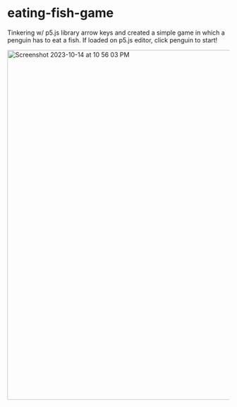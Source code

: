 # eating-fish-game
Tinkering w/ p5.js library arrow keys and created a simple game in which a penguin has to eat a fish. If loaded on p5.js editor, click penguin to start!

<img width="792" alt="Screenshot 2023-10-14 at 10 56 03 PM" src="https://github.com/morisgomez/eating-fish-game/assets/83724852/9f9dd7f1-9795-4a2f-bf9f-a1a419107d9b">
